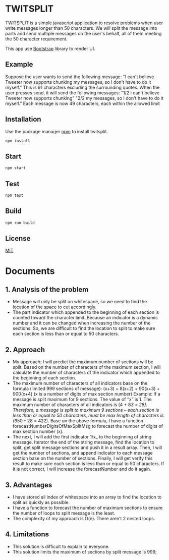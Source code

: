 # TWITSPLIT

TWITSPLIT is a simple javascript application to resolve problems when user write messages longer than 50 characters. We will split the message into parts and send multiple messages on the user's behalf, all of them meeting the 50 character requirement.

This app use [Bootstrap](https://getbootstrap.com/) library to render UI.

## Example
Suppose the user wants to send the following message:
"I can't believe Tweeter now supports chunking my messages, so I don't have to do it myself."
This is 91 characters excluding the surrounding quotes. When the user presses send, it
will send the following messages:
"1/2 I can't believe Tweeter now supports chunking" "2/2 my
messages, so I don't have to do it myself."
Each message is now 49 characters, each within the allowed limit

## Installation

Use the package manager [npm](https://www.npmjs.com/) to install twitsplit.

```bash
npm install
```
## Start

```bash
npm start
```

## Test

```bash
npm test
```

## Build

```bash
npm run build
```

## License
[MIT](https://choosealicense.com/licenses/mit/)

# Documents

## 1.	Analysis of the problem
-	Message will only be split on whitespace, so we need to find the location of the space to cut accordingly.
-	The part indicator which appended to the beginning of each section is counted toward the character limit. Because an indicator is a dynamic number and it can be changed when increasing the number of the sections. So, we are difficult to find the location to split to make sure each section is less than or equal to 50 characters.

## 2.	Approach
-	My approach: I will predict the maximum number of sections will be split. Based on the number of characters of the maximum section, I will calculate the number of characters of the indicator which appended to the beginning of each section.
-	The maximum number of characters of all indicators base on the formula (limited 999 sections of message):
(x+3) + 8(x+2) + 90(x+3) + 900(x+4)
(x is a number of digits of max section number)
Example: 
If a message is split maximum for 9 sections. The value of “x” is 1. The maximum number of characters of all indicators is (4 + 8*3 = 28). Therefore, a message is split to maximum 9 sections – each section is less than or equal to 50 characters, must be max length of characters is (9*50 – 28 = 422).
Base on the above formula, I have a function forecastNumberDigitsOfMaxSplitMsg to forecast the number of digits of max section number (x).
-	The next, I will add the first indicator 1/x_ to the beginning of string message. Iterator the end of the string message, find the location to split, get split message sections and push it in a result array. Then, I will get the number of sections, and append indicator to each message section base on the number of sections. Finally, I will get verify this result to make sure each section is less than or equal to 50 characters. If it is not correct, I will increase the forecastNumber and do it again.

## 3.	Advantages
-	I have stored all index of whitespace into an array to find the location to split as quickly as possible.
-	I have a function to forecast the number of maximum sections to ensure the number of loops to split message is the least.
-	The complexity of my approach is O(n). There aren’t 2 nested loops.

## 4.	Limitations
-	This solution is difficult to explain to everyone.
-	This solution limits the maximum of sections by split message is 999;



